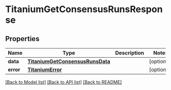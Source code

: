 # TitaniumGetConsensusRunsResponse


## Properties
Name | Type | Description | Notes
------------ | ------------- | ------------- | -------------
**data** | [**TitaniumGetConsensusRunsData**](TitaniumGetConsensusRunsData.md) |  | [optional] 
**error** | [**TitaniumError**](TitaniumError.md) |  | [optional] 

[[Back to Model list]](../README.md#documentation-for-models) [[Back to API list]](../README.md#documentation-for-api-endpoints) [[Back to README]](../README.md)


